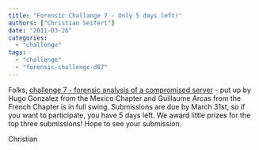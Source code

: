 ```yaml
---
title: "Forensic Challange 7 - Only 5 days left!"
authors: ["Christian Seifert"]
date: "2011-03-26"
categories: 
  - "challenge"
tags: 
  - "challenge"
  - "forensic-challenge-d87"
---
```


Folks, [challenge 7 - forensic analysis of a compromised server](https://www.honeynet.org/challenges/2011_7_compromised_server) - put up by Hugo Gonzalez from the Mexico Chapter and Guillaume Arcas from the French Chapter is in full swing. Submissions are due by March 31st, so if you want to participate, you have 5 days left. We award little prizes for the top three submissions! Hope to see your submission.  
  
Christian
